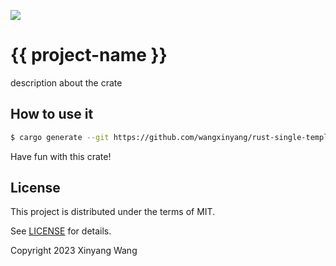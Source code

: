 ![](https://github.com/tyrchen/rust-single-template/workflows/build/badge.svg)

# {{ project-name }}

description about the crate

## How to use it

```bash
$ cargo generate --git https://github.com/wangxinyang/rust-single-template.git
```

Have fun with this crate!

## License

This project is distributed under the terms of MIT.

See [LICENSE](LICENSE.md) for details.

Copyright 2023 Xinyang Wang

